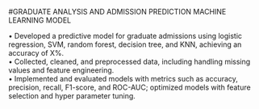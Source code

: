 #GRADUATE ANALYSIS AND ADMISSION PREDICTION MACHINE LEARNING MODEL 

•	Developed a predictive model for graduate admissions using logistic regression, SVM, random forest, decision tree, and KNN, achieving an accuracy of X%.  
•	Collected, cleaned, and preprocessed data, including handling missing values and feature engineering.  
•	Implemented and evaluated models with metrics such as accuracy, precision, recall, F1-score, and ROC-AUC; optimized models with feature selection and hyper parameter tuning.  

